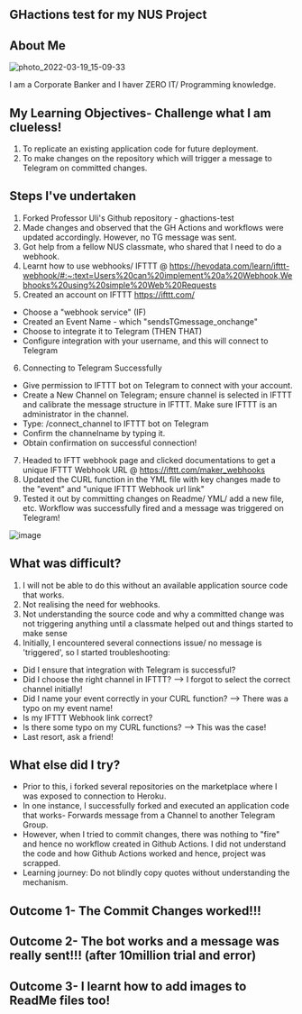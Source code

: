 ## GHactions test for my NUS Project

## About Me
![photo_2022-03-19_15-09-33](https://user-images.githubusercontent.com/98994112/159111464-5ab4087a-33d6-4919-bf79-6c47fef82405.jpg)

I am a Corporate Banker and I haver ZERO IT/ Programming knowledge. 

## My Learning Objectives- Challenge what I am clueless! 

1) To replicate an existing application code for future deployment. 
2) To make changes on the repository which will trigger a message to Telegram on committed changes.  

## Steps I've undertaken

1) Forked Professor Uli's Github repository - ghactions-test 
2) Made changes and observed that the GH Actions and workflows were updated accordingly. However, no TG message was sent. 
3) Got help from a fellow NUS classmate, who shared that I need to do a webhook. 
4) Learnt how to use webhooks/ IFTTT @ https://hevodata.com/learn/ifttt-webhook/#:~:text=Users%20can%20implement%20a%20Webhook,Webhooks%20using%20simple%20Web%20Requests
5) Created an account on IFTTT https://ifttt.com/  
- Choose a "webhook service" (IF)
- Created an Event Name - which "sendsTGmessage_onchange"
- Choose to integrate it to Telegram (THEN THAT)
- Configure integration with your username, and this will connect to Telegram 

6) Connecting to Telegram Successfully
- Give permission to IFTTT bot on Telegram to connect with your account. 
- Create a New Channel on Telegram; ensure channel is selected in IFTTT and calibrate the message structure in IFTTT. Make sure IFTTT is an administrator in the channel. 
- Type: /connect_channel to IFTTT bot on Telegram 
- Confirm the channelname by typing it. 
- Obtain confirmation on successful connection! 

7) Headed to IFTT webhook page and clicked documentations to get a unique IFTTT Webhook URL @ https://ifttt.com/maker_webhooks
8) Updated the CURL function in the YML file with key changes made to the "event" and "unique IFTTT Webhook url link"
9) Tested it out by committing changes on Readme/ YML/ add a new file, etc. Workflow was successfully fired and a message was triggered on Telegram!

![image](https://user-images.githubusercontent.com/98994112/159111322-f83109d2-95bb-4cba-bb4d-89084b441390.png)


## What was difficult? 
1) I will not be able to do this without an available application source code that works. 
2) Not realising the need for webhooks. 
3) Not understanding the source code and why a committed change was not triggering anything until a classmate helped out and things started to make sense
4) Initially, I encountered several connections issue/ no message is 'triggered', so I started troubleshooting:
- Did I ensure that integration with Telegram is successful? 
- Did I choose the right channel in IFTTT? --> I forgot to select the correct channel initially!
- Did I name your event correctly in your CURL function? --> There was a typo on my event name! 
- Is my IFTTT Webhook link correct? 
- Is there some typo on my CURL functions? --> This was the case!
- Last resort, ask a friend! 

## What else did I try? 
- Prior to this, i forked several repositories on the marketplace where I was exposed to connection to Heroku. 
- In one instance, I successfully forked and executed an application code that works- Forwards message from a Channel to another Telegram Group. 
- However, when I tried to commit changes, there was nothing to "fire" and hence no workflow created in Github Actions. I did not understand the code and how Github Actions worked and hence, project was scrapped. 
-  Learning journey: Do not blindly copy quotes without understanding the mechanism. 

## Outcome 1- The Commit Changes worked!!!
## Outcome 2- The bot works and a message was really sent!!! (after 10million trial and error)
## Outcome 3- I learnt how to add images to ReadMe files too! 
